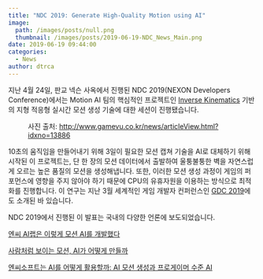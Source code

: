 ```yaml
---
title: "NDC 2019: Generate High-Quality Motion using AI"
image: 
  path: /images/posts/null.png
  thumbnail: /images/posts/2019-06-19-NDC_News_Main.png
date: 2019-06-19 09:44:00
categories:
  - News
author: dtrca
---
```


지난 4월 24일, 판교 넥슨 사옥에서 진행된 NDC 2019(NEXON Developers Conference)에서는 Motion AI 팀의 핵심적인 프로젝트인 [Inverse Kinematics](/research/Inverse_Kinematics/) 기반의 지형 적응형 실시간 모션 생성 기술에 대한 세션이 진행됐습니다.

<figure class="align-center">
  <a href="#"><img src="{{ '/images/posts/2019-06-19-NDC_News_Main.png' | absolute_url }}" alt=""></a>
  <figcaption>사진 출처: <a href="http://www.gamevu.co.kr/news/articleView.html?idxno=13886">http://www.gamevu.co.kr/news/articleView.html?idxno=13886</a></figcaption>
</figure>

10초의 움직임을 만들어내기 위해 3일이 필요한 모션 캡쳐 기술을 AI로 대체하기 위해 시작된 이 프로젝트는, 단 한 장의 모션 데이터에서 출발하여 울퉁불퉁한 벽을 자연스럽게 오르는 높은 품질의 모션을 생성해냅니다. 또한, 이러한 모션 생성 과정이 게임의 퍼포먼스에 영향을 주지 않아야 하기 때문에 CPU의 유휴자원을 이용하는 방식으로 최적화를 진행합니다. 이 연구는 지난 3월 세계적인 게임 개발자 컨퍼런스인 [GDC 2019](/conference/GDC_2019/)에도 소개된 바 있습니다.

NDC 2019에서 진행된 이 발표는 국내의 다양한 언론에 보도되었습니다.

[엔씨 AI랩은 이렇게 모션 AI를 개발했다](http://www.gamevu.co.kr/news/articleView.html?idxno=13886)

[사람처럼 보이는 모션, AI가 어떻게 만들까](https://www.thisisgame.com/webzine/nboard/227/?n=93499)

[엔씨소프트는 AI를 어떻게 활용할까: AI 모션 생성과 프로게이머 수준 AI](http://www.bloter.net/archives/338264)
